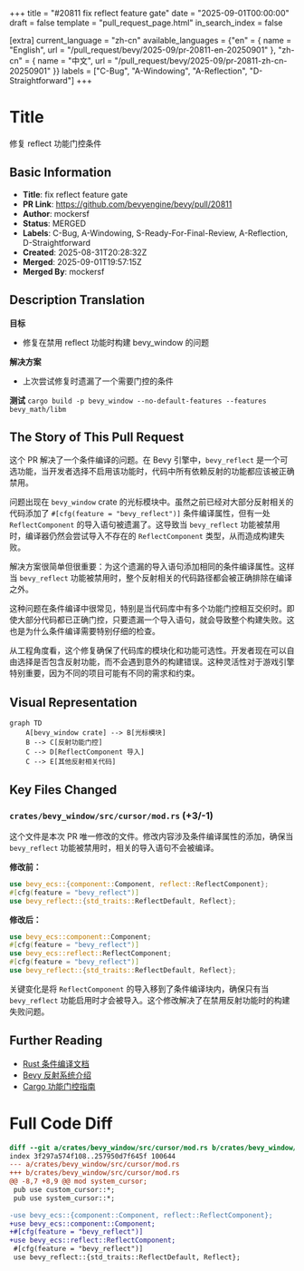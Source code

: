 +++
title = "#20811 fix reflect feature gate"
date = "2025-09-01T00:00:00"
draft = false
template = "pull_request_page.html"
in_search_index = false

[extra]
current_language = "zh-cn"
available_languages = {"en" = { name = "English", url = "/pull_request/bevy/2025-09/pr-20811-en-20250901" }, "zh-cn" = { name = "中文", url = "/pull_request/bevy/2025-09/pr-20811-zh-cn-20250901" }}
labels = ["C-Bug", "A-Windowing", "A-Reflection", "D-Straightforward"]
+++

# Title
修复 reflect 功能门控条件

## Basic Information
- **Title**: fix reflect feature gate
- **PR Link**: https://github.com/bevyengine/bevy/pull/20811
- **Author**: mockersf
- **Status**: MERGED
- **Labels**: C-Bug, A-Windowing, S-Ready-For-Final-Review, A-Reflection, D-Straightforward
- **Created**: 2025-08-31T20:28:32Z
- **Merged**: 2025-09-01T19:57:15Z
- **Merged By**: mockersf

## Description Translation
**目标**
- 修复在禁用 reflect 功能时构建 bevy_window 的问题

**解决方案**
- 上次尝试修复时遗漏了一个需要门控的条件

**测试**
`cargo build -p bevy_window --no-default-features --features bevy_math/libm`

## The Story of This Pull Request

这个 PR 解决了一个条件编译的问题。在 Bevy 引擎中，`bevy_reflect` 是一个可选功能，当开发者选择不启用该功能时，代码中所有依赖反射的功能都应该被正确禁用。

问题出现在 `bevy_window` crate 的光标模块中。虽然之前已经对大部分反射相关的代码添加了 `#[cfg(feature = "bevy_reflect")]` 条件编译属性，但有一处 `ReflectComponent` 的导入语句被遗漏了。这导致当 `bevy_reflect` 功能被禁用时，编译器仍然会尝试导入不存在的 `ReflectComponent` 类型，从而造成构建失败。

解决方案很简单但很重要：为这个遗漏的导入语句添加相同的条件编译属性。这样当 `bevy_reflect` 功能被禁用时，整个反射相关的代码路径都会被正确排除在编译之外。

这种问题在条件编译中很常见，特别是当代码库中有多个功能门控相互交织时。即使大部分代码都已正确门控，只要遗漏一个导入语句，就会导致整个构建失败。这也是为什么条件编译需要特别仔细的检查。

从工程角度看，这个修复确保了代码库的模块化和功能可选性。开发者现在可以自由选择是否包含反射功能，而不会遇到意外的构建错误。这种灵活性对于游戏引擎特别重要，因为不同的项目可能有不同的需求和约束。

## Visual Representation

```mermaid
graph TD
    A[bevy_window crate] --> B[光标模块]
    B --> C[反射功能门控]
    C --> D[ReflectComponent 导入]
    C --> E[其他反射相关代码]
```

## Key Files Changed

### `crates/bevy_window/src/cursor/mod.rs` (+3/-1)

这个文件是本次 PR 唯一修改的文件。修改内容涉及条件编译属性的添加，确保当 `bevy_reflect` 功能被禁用时，相关的导入语句不会被编译。

**修改前：**
```rust
use bevy_ecs::{component::Component, reflect::ReflectComponent};
#[cfg(feature = "bevy_reflect")]
use bevy_reflect::{std_traits::ReflectDefault, Reflect};
```

**修改后：**
```rust
use bevy_ecs::component::Component;
#[cfg(feature = "bevy_reflect")]
use bevy_ecs::reflect::ReflectComponent;
#[cfg(feature = "bevy_reflect")]
use bevy_reflect::{std_traits::ReflectDefault, Reflect};
```

关键变化是将 `ReflectComponent` 的导入移到了条件编译块内，确保只有当 `bevy_reflect` 功能启用时才会被导入。这个修改解决了在禁用反射功能时的构建失败问题。

## Further Reading

- [Rust 条件编译文档](https://doc.rust-lang.org/reference/conditional-compilation.html)
- [Bevy 反射系统介绍](https://bevy-cheatbook.github.io/programming/reflection.html)
- [Cargo 功能门控指南](https://doc.rust-lang.org/cargo/reference/features.html)

# Full Code Diff
```diff
diff --git a/crates/bevy_window/src/cursor/mod.rs b/crates/bevy_window/src/cursor/mod.rs
index 3f297a574f108..257950d7f645f 100644
--- a/crates/bevy_window/src/cursor/mod.rs
+++ b/crates/bevy_window/src/cursor/mod.rs
@@ -8,7 +8,9 @@ mod system_cursor;
 pub use custom_cursor::*;
 pub use system_cursor::*;
 
-use bevy_ecs::{component::Component, reflect::ReflectComponent};
+use bevy_ecs::component::Component;
+#[cfg(feature = "bevy_reflect")]
+use bevy_ecs::reflect::ReflectComponent;
 #[cfg(feature = "bevy_reflect")]
 use bevy_reflect::{std_traits::ReflectDefault, Reflect};
```